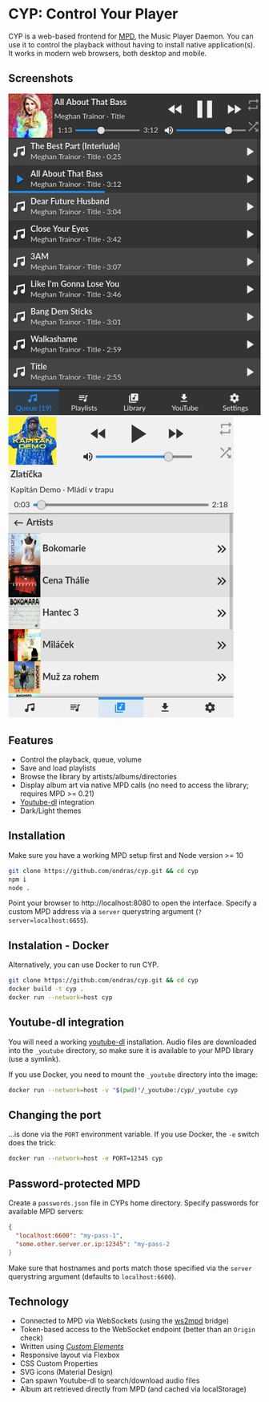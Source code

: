 # CYP: Control Your Player

CYP is a web-based frontend for [MPD](https://www.musicpd.org/), the Music Player Daemon. You can use it to control the playback without having to install native application(s). It works in modern web browsers, both desktop and mobile.

## Screenshots

![](misc/screen1.png) ![](misc/screen2.png)


## Features
  - Control the playback, queue, volume
  - Save and load playlists
  - Browse the library by artists/albums/directories
  - Display album art via native MPD calls (no need to access the library; requires MPD >= 0.21)
  - [Youtube-dl](https://ytdl-org.github.io/youtube-dl/index.html) integration
  - Dark/Light themes


## Installation

Make sure you have a working MPD setup first and Node version >= 10

```sh
git clone https://github.com/ondras/cyp.git && cd cyp
npm i
node .
```

Point your browser to http://localhost:8080 to open the interface. Specify a custom MPD address via a `server` querystring argument (`?server=localhost:6655`).

## Instalation - Docker

Alternatively, you can use Docker to run CYP.

```sh
git clone https://github.com/ondras/cyp.git && cd cyp
docker build -t cyp .
docker run --network=host cyp
```

## Youtube-dl integration

You will need a working [youtube-dl](https://ytdl-org.github.io/youtube-dl/index.html) installation. Audio files are downloaded into the `_youtube` directory, so make sure it is available to your MPD library (use a symlink).

If you use Docker, you need to mount the `_youtube` directory into the image:

```sh
docker run --network=host -v "$(pwd)"/_youtube:/cyp/_youtube cyp
```


## Changing the port

...is done via the `PORT` environment variable. If you use Docker, the `-e` switch does the trick:

```sh
docker run --network=host -e PORT=12345 cyp
```

## Password-protected MPD

Create a `passwords.json` file in CYPs home directory. Specify passwords for available MPD servers:

```json
{
  "localhost:6600": "my-pass-1",
  "some.other.server.or.ip:12345": "my-pass-2
}
```

Make sure that hostnames and ports match those specified via the `server` querystring argument (defaults to `localhost:6600`).

## Technology
  - Connected to MPD via WebSockets (using the [ws2mpd](https://github.com/ondras/ws2mpd/) bridge)
  - Token-based access to the WebSocket endpoint (better than an `Origin` check)
  - Written using [*Custom Elements*](https://developer.mozilla.org/en-US/docs/Web/Web_Components/Using_custom_elements)
  - Responsive layout via Flexbox
  - CSS Custom Properties
  - SVG icons (Material Design)
  - Can spawn Youtube-dl to search/download audio files
  - Album art retrieved directly from MPD (and cached via localStorage)
